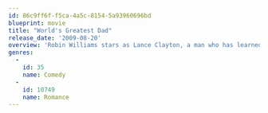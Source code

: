 ```yaml
---
id: 86c9ff6f-f5ca-4a5c-8154-5a93960696bd
blueprint: movie
title: "World's Greatest Dad"
release_date: '2009-08-20'
overview: 'Robin Williams stars as Lance Clayton, a man who has learned to settle. He dreamed of being a rich and famous writer, but has only managed to make it as a high school poetry teacher. His only son Kyle (Daryl Sabara) is an insufferable jackass who won’t give his father the time of day. He is dating Claire (Alexie Gilmore), the school’s adorable art teacher, but she doesn’t want to get serious --'
genres:
  -
    id: 35
    name: Comedy
  -
    id: 10749
    name: Romance
---
```


